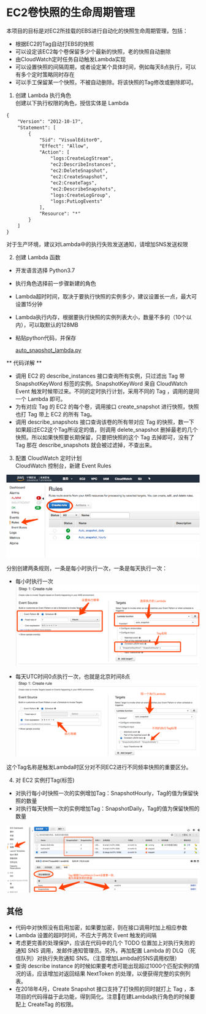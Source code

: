# EC2卷快照的生命周期管理  

本项目的目标是对EC2所挂载的EBS进行自动化的快照生命周期管理，包括：
* 根据EC2的Tag自动打EBS的快照
* 可以设定该EC2每个卷保留多少个最新的快照，老的快照自动删除
* 由CloudWatch定时任务自动触发Lambda实现
* 可以设置快照的间隔周期，或者设定某个具体时间，例如每天8点执行，可以有多个定时策略同时存在
* 可以手工保留某一个快照，不被自动删除。将该快照的Tag修改或删除即可。

1. 创建 Lambda 执行角色  
创建以下执行权限的角色，授信实体是 Lambda
```
{
    "Version": "2012-10-17",
    "Statement": [
        {
            "Sid": "VisualEditor0",
            "Effect": "Allow",
            "Action": [
                "logs:CreateLogStream",
                "ec2:DescribeInstances",
                "ec2:DeleteSnapshot",
                "ec2:CreateSnapshot",
                "ec2:CreateTags",
                "ec2:DescribeSnapshots",
                "logs:CreateLogGroup",
                "logs:PutLogEvents"
            ],
            "Resource": "*"
        }
    ]
}
```
对于生产环境，建议对Lambda中的执行失败发送通知，请增加SNS发送权限  

2. 创建 Lambda 函数  
   
* 开发语言选择 Python3.7 
* 执行角色选择前一步骤新建的角色
* Lambda超时时间，取决于要执行快照的实例多少，建议设置长一点，最大可设置15分钟
* Lambda执行内存，根据要执行快照的实例列表大小，数量不多的（10个以内），可以取默认的128MB
* 粘贴python代码，并保存  
  
    [auto_snapshot_lambda.py](./auto_snapshot_lambda.py)

** 代码详解 **
* 调用 EC2 的 describe_instances 接口查询所有实例，只过滤出 Tag 带 SnapshotKeyWord 标签的实例。SnapshotKeyWord 来自 CloudWatch Event 触发时候带过来。不同的定时执行计划，采用不同的 Tag ，调用的是同一个 Lambda 即可。
* 为有对应 Tag 的 EC2 的每个卷，调用接口 create_snapshot 进行快照，快照也打 Tag 带上 EC2 的所有 Tag。
* 调用 describe_snapshots 接口查询该卷的所有带对应 Tag 的快照，数一下如果超过EC2这个Tag所设定的值，则调用 delete_snapshot 删掉最老的几个快照。所以如果快照要长期保留，只要把快照的这个 Tag 去掉即可，没有了 Tag 那在 describe_snapshots 就会被过滤掉，不查出来。

3. 配置 CloudWatch 定时计划  
CloudWatch 控制台，新建 Event Rules

![1](./img/img1.png)

分别创建两条规则，一条是每小时执行一次，一条是每天执行一次：  

* 每小时执行一次  
![2](./img/img2.png)

* 每天UTC时间0点执行一次，也就是北京时间8点
![3](./img/img3.png)

这个Tag名称是触发Lambda时区分对不同EC2进行不同频率快照的重要区分。

4. 对 EC2 实例打Tag(标签)  

* 对执行每小时快照一次的实例增加Tag：SnapshotHourly，Tag的值为保留快照的数量  
* 对执行每天快照一次的实例增加Tag：SnapshotDaily，Tag的值为保留快照的数量  

![4](./img/img4.png)

## 其他

* 代码中对快照没有启用加密，如果要加密，则在接口调用时加上相应参数
* Lambda 设置的超时时间，不应大于两次 Event 触发的间隔
* 考虑更完善的处理保护，应该在代码中的几个 TODO 位置加上对执行失败的通知 SNS 调用，发邮件通知管理员。另外，再加配置 Lambda 的 DLQ （死信队列）对执行失败通知 SNS。（注意增加Lambda的SNS调用权限）
* 查询 describe instance 的时候如果要考虑可能出现超过1000个匹配实例的情况的话，应该增加对返回结果 NextToken 的处理，以便获得完整的实例列表。
* 在2018年4月，Create Snapshot 接口支持了打快照的同时就打上 Tag ，本项目的代码得益于此功能，得到简化。注意在建Lambda执行角色的时候要配上 CreateTag 的权限。
